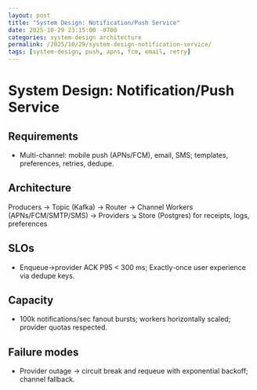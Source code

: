 ```yaml
---
layout: post
title: "System Design: Notification/Push Service"
date: 2025-10-29 23:15:00 -0700
categories: system-design architecture
permalink: /2025/10/29/system-design-notification-service/
tags: [system-design, push, apns, fcm, email, retry]
---
```


# System Design: Notification/Push Service

## Requirements
- Multi-channel: mobile push (APNs/FCM), email, SMS; templates, preferences, retries, dedupe.

## Architecture
Producers → Topic (Kafka) → Router → Channel Workers (APNs/FCM/SMTP/SMS) → Providers
           ↘ Store (Postgres) for receipts, logs, preferences

## SLOs
- Enqueue→provider ACK P95 < 300 ms; Exactly-once user experience via dedupe keys.

## Capacity
- 100k notifications/sec fanout bursts; workers horizontally scaled; provider quotas respected.

## Failure modes
- Provider outage → circuit break and requeue with exponential backoff; channel fallback.
